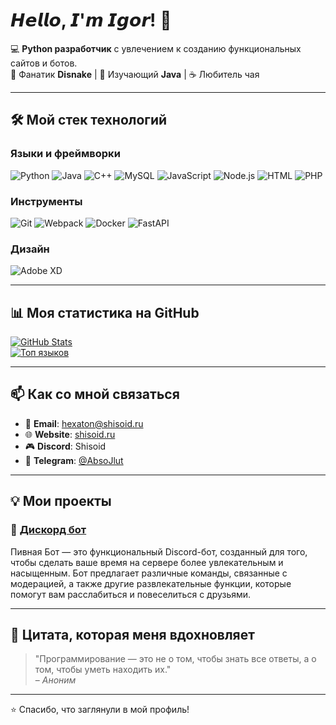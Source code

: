# 𝙃𝙚𝙡𝙡𝙤, 𝙄'𝙢 𝙄𝙜𝙤𝙧! 👋

💻 **Python разработчик** с увлечением к созданию функциональных сайтов и ботов.  
🖖 Фанатик **Disnake** | 🍎 Изучающий **Java** | ☕️ Любитель чая  

---

## 🛠️ Мой стек технологий

### Языки и фреймворки
![Python](https://img.shields.io/badge/-Python-3776AB?style=flat-square&logo=python&logoColor=white)
![Java](https://img.shields.io/badge/-Java-007396?style=flat-square&logo=java&logoColor=white)
![C++](https://img.shields.io/badge/-C++-00599C?style=flat-square&logo=c%2B%2B&logoColor=white)
![MySQL](https://img.shields.io/badge/-MySQL-4479A1?style=flat-square&logo=mysql&logoColor=white)
![JavaScript](https://img.shields.io/badge/-JavaScript-F7DF1E?style=flat-square&logo=javascript&logoColor=black)
![Node.js](https://img.shields.io/badge/-Node.js-339933?style=flat-square&logo=node.js&logoColor=white)
![HTML](https://img.shields.io/badge/-HTML-E34F26?style=flat-square&logo=html5&logoColor=white)
![PHP](https://img.shields.io/badge/-PHP-777BB4?style=flat-square&logo=php&logoColor=white)

### Инструменты
![Git](https://img.shields.io/badge/-Git-F05032?style=flat-square&logo=git&logoColor=white)
![Webpack](https://img.shields.io/badge/-Webpack-8DD6F9?style=flat-square&logo=webpack&logoColor=black)
![Docker](https://img.shields.io/badge/-Docker-2496ED?style=flat-square&logo=docker&logoColor=white)
![FastAPI](https://img.shields.io/badge/-FastAPI-009688?style=flat-square&logo=fastapi&logoColor=white)

### Дизайн
![Adobe XD](https://img.shields.io/badge/-Adobe%20XD-FF61F6?style=flat-square&logo=adobe-xd&logoColor=white)

---

## 📊 Моя статистика на GitHub

[![GitHub Stats](https://github-readme-stats.vercel.app/api?username=AbsoJlut&show_icons=true&theme=radical)](https://github.com/AbsoJlut)  
[![Топ языков](https://github-readme-stats.vercel.app/api/top-langs/?username=AbsoJlut&layout=compact&theme=radical)](https://github.com/AbsoJlut)

---

## 📫 Как со мной связаться

- 📧 **Email**: hexaton@shisoid.ru
- 🌐 **Website**: [shisoid.ru](https://shisoid.ru)
- 🎮 **Discord**: Shisoid
- 📱 **Telegram**: [@AbsoJlut](https://t.me/essencezz)

---

## 💡 Мои проекты

### 🚀 [Дискорд бот](https://github.com/AbsoJlut/PivnayaBotDS)
Пивная Бот — это функциональный Discord-бот, созданный для того, чтобы сделать ваше время на сервере более увлекательным и насыщенным. Бот предлагает различные команды, связанные с модерацией, а также другие развлекательные функции, которые помогут вам расслабиться и повеселиться с друзьями.


---

## 💬 Цитата, которая меня вдохновляет

> "Программирование — это не о том, чтобы знать все ответы, а о том, чтобы уметь находить их."  
> – *Аноним*

---

⭐️ Спасибо, что заглянули в мой профиль!  
